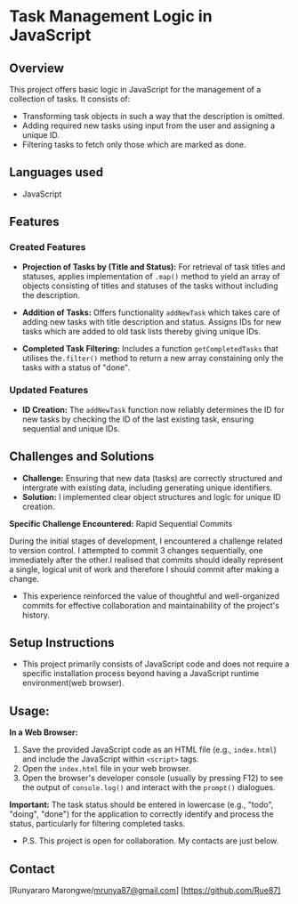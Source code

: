 # Task Management Logic in JavaScript

## Overview

This project offers basic logic in JavaScript for the management of a collection of tasks. It consists of:
- Transforming task objects in such a way that the description is omitted.
- Adding required new tasks using input from the user and assigning a unique ID.
- Filtering tasks to fetch only those which are marked as done.

## Languages used

- JavaScript

## Features

### Created Features

 - **Projection of Tasks by (Title and Status):** For retrieval of task titles and statuses, applies implementation of `.map()` method to yield an array of objects consisting of titles and statuses of the tasks without including the description.

- **Addition of Tasks:** Offers functionality `addNewTask` which takes care of adding new tasks with title description and status. Assigns IDs for new tasks which are added to old task lists thereby giving unique IDs.

- **Completed Task Filtering:** Includes a function `getCompletedTasks` that utilises the`.filter()` method to return a new array constaining only the tasks with a status of "done".

### Updated Features

- **ID Creation:** The `addNewTask` function now reliably determines the ID for new tasks by checking the ID of the last existing task, ensuring sequential and unique IDs.

## Challenges and Solutions

- **Challenge:** Ensuring that new data (tasks) are correctly structured and intergrate with existing data, including generating unique identifiers.
- **Solution:** I implemented clear object structures and logic for unique ID creation.

**Specific Challenge Encountered:** Rapid Sequential Commits

During the initial stages of development, I encountered a challenge related  to version control. I attempted to commit 3 changes sequentially, one         immediately after the other.I realised that commits should ideally represent a single, logical unit of work and therefore I should commit after making a change.

- This experience reinforced the value of thoughtful and well-organized commits for effective collaboration and maintainability of the project's history.

## Setup Instructions

-  This project primarily consists of JavaScript code and does not require a specific installation process beyond having a JavaScript runtime environment(web browser).

## **Usage:**
**In a Web Browser:**
1. Save the provided JavaScript code as an HTML file (e.g., `index.html`)  and include the JavaScript within `<script>` tags.
2. Open the `index.html` file in your web browser.
3. Open the browser's developer console (usually by pressing F12) to see  the output of `console.log()` and interact with the `prompt()` dialogues.
   
**Important:** The task status should be entered in lowercase (e.g., "todo", "doing", "done") for the application to correctly identify and process the status, particularly for filtering completed tasks.

- P.S. This project is open for collaboration. My contacts are just below.

## Contact

[Runyararo Marongwe/mrunya87@gmail.com] [https://github.com/Rue87]


